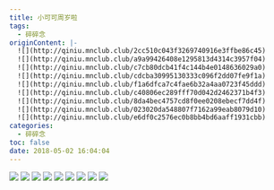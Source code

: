 ```yaml
---
title: 小可可周岁啦
tags:
  - 碎碎念
originContent: |-
  ![](http://qiniu.mnclub.club/2cc510c043f3269740916e3ffbe86c45)
  ![](http://qiniu.mnclub.club/a9a99426408e1295813d4314c3957f04)
  ![](http://qiniu.mnclub.club/c7cb80dcb41f4c144b4e0148636029a0)
  ![](http://qiniu.mnclub.club/cdcba30995130333c096f2dd07fe9f1a)
  ![](http://qiniu.mnclub.club/f1a6dfca7c4fae6b32a4aa0723f45ddd)
  ![](http://qiniu.mnclub.club/c40806ec289fff70d042d2462371b4f3)
  ![](http://qiniu.mnclub.club/8da4bec4757cd8f0ee0208ebecf7dd4f)
  ![](http://qiniu.mnclub.club/023020da548807f7162a99eab8079d10)
  ![](http://qiniu.mnclub.club/e6df0c2576ec0b8bb4bd6aaff1931cbb)
categories:
  - 碎碎念
toc: false
date: 2018-05-02 16:04:04
---
```


![](http://qiniu.mnclub.club/2cc510c043f3269740916e3ffbe86c45!detail)
![](http://qiniu.mnclub.club/a9a99426408e1295813d4314c3957f04!detail)
![](http://qiniu.mnclub.club/c7cb80dcb41f4c144b4e0148636029a0!detail)
![](http://qiniu.mnclub.club/cdcba30995130333c096f2dd07fe9f1a!detail)
![](http://qiniu.mnclub.club/f1a6dfca7c4fae6b32a4aa0723f45ddd!detail)
![](http://qiniu.mnclub.club/c40806ec289fff70d042d2462371b4f3!detail)
![](http://qiniu.mnclub.club/8da4bec4757cd8f0ee0208ebecf7dd4f!detail)
![](http://qiniu.mnclub.club/023020da548807f7162a99eab8079d10!detail)
![](http://qiniu.mnclub.club/e6df0c2576ec0b8bb4bd6aaff1931cbb!detail)